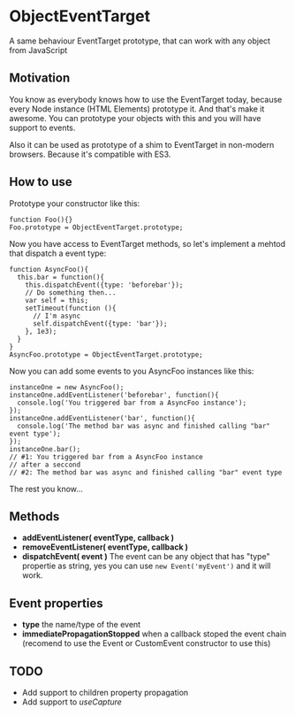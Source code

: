 ObjectEventTarget
=================

A same behaviour EventTarget prototype, that can work with any object from JavaScript

Motivation
----------

You know as everybody knows how to use the EventTarget today, because every Node instance (HTML Elements) prototype it. And that's make it awesome. You can prototype your objects with this and you will have support to events.

Also it can be used as prototype of a shim to EventTarget in non-modern browsers. Because it's compatible with ES3.

How to use
----------

Prototype your constructor like this:

```
function Foo(){}
Foo.prototype = ObjectEventTarget.prototype;
```

Now you have access to EventTarget methods, so let's implement a mehtod that dispatch a event type:

```
function AsyncFoo(){
  this.bar = function(){
    this.dispatchEvent({type: 'beforebar'});
    // Do something then...
    var self = this;
    setTimeout(function (){
      // I'm async
      self.dispatchEvent({type: 'bar'});
    }, 1e3);
  }
}
AsyncFoo.prototype = ObjectEventTarget.prototype;
```

Now you can add some events to you AsyncFoo instances like this:

```
instanceOne = new AsyncFoo();
instanceOne.addEventListener('beforebar', function(){
  console.log('You triggered bar from a AsyncFoo instance');
});
instanceOne.addEventListener('bar', function(){
  console.log('The method bar was async and finished calling "bar" event type');
});
instanceOne.bar();
// #1: You triggered bar from a AsyncFoo instance
// after a seccond
// #2: The method bar was async and finished calling "bar" event type
```

The rest you know...

Methods
-------

* **addEventListener( eventType, callback )**
* **removeEventListener( eventType, callback )**
* **dispatchEvent( event )** The event can be any object that has "type" propertie as string, yes you can use `new Event('myEvent')` and it will work.

Event properties
----------------

* **type** the name/type of the event
* **immediatePropagationStopped** when a callback stoped the event chain (recomend to use the Event or CustomEvent constructor to use this)

TODO
----

* Add support to children property propagation
* Add support to *useCapture*
